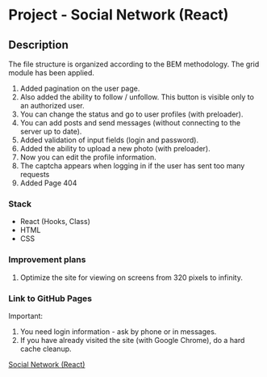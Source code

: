 # Project - Social Network (React)

## Description

The file structure is organized according to the BEM methodology. The grid module has been applied. 
1. Added pagination on the user page. 
2. Also added the ability to follow / unfollow. This button is visible only to an authorized user. 
3. You can change the status and go to user profiles (with preloader). 
3. You can add posts and send messages (without connecting to the server up to date). 
4. Added validation of input fields (login and password). 
5. Added the ability to upload a new photo (with preloader).
6. Now you can edit the profile information.
7. The captcha appears when logging in if the user has sent too many requests
8. Added Page 404

### Stack

* React (Hooks, Class)
* HTML
* CSS

### Improvement plans

1. Optimize the site for viewing on screens from 320 pixels to infinity.

### Link to GitHub Pages

Important: 
1. You need login information - ask by phone or in messages.
2. If you have already visited the site (with Google Chrome), do a hard cache cleanup.

[Social Network (React)](https://zvmarina.github.io/social-network-react/)